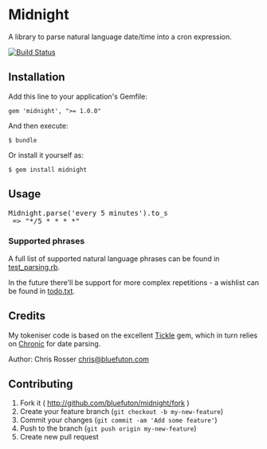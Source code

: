 # Midnight

A library to parse natural language date/time into a cron expression.

[![Build Status](https://travis-ci.org/bluefuton/midnight.svg?branch=master)](https://travis-ci.org/bluefuton/midnight)

## Installation

Add this line to your application's Gemfile:

    gem 'midnight', ">= 1.0.0"

And then execute:

    $ bundle

Or install it yourself as:

    $ gem install midnight

## Usage

<pre>Midnight.parse('every 5 minutes').to_s
 => "*/5 * * * *"</pre>

### Supported phrases

A full list of supported natural language phrases can be found in <a href="https://github.com/bluefuton/midnight/blob/master/test/test_parsing.rb">test_parsing.rb</a>.

In the future there'll be support for more complex repetitions - a wishlist can be found in <a href="https://github.com/bluefuton/midnight/blob/master/todo.txt">todo.txt</a>.

## Credits

My tokeniser code is based on the excellent <a href="https://github.com/yb66/tickle">Tickle</a> gem, which in turn relies on <a href="https://github.com/mojombo/chronic">Chronic</a> for date parsing.

Author: Chris Rosser <chris@bluefuton.com>

## Contributing

1. Fork it ( http://github.com/bluefuton/midnight/fork )
2. Create your feature branch (`git checkout -b my-new-feature`)
3. Commit your changes (`git commit -am 'Add some feature'`)
4. Push to the branch (`git push origin my-new-feature`)
5. Create new pull request

